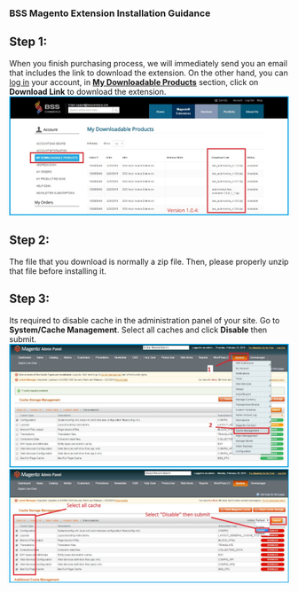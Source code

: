 ### BSS Magento Extension Installation Guidance
Step 1:
-------------------------------------
When you finish purchasing process, we will immediately send you an email that includes the link to download the extension.
On the other hand, you can [log in](https://bsscommerce.com/customer/account/login/) your account, in [**My Downloadable Products**](https://bsscommerce.com/downloadable/customer/products/) section, click on **Download Link** to download the extension.  
![bss_installation_guide_1](images/bss_installation_guide_1.jpg)  

Step 2:
--------------------------------------
The file that you download is normally a zip file. Then, please properly unzip that file before installing it.

Step 3:
--------------------------------------
Its required to disable cache in the administration panel of your site. Go to **System/Cache Management**. Select all caches and click **Disable** then submit.   
![bss_installation_guide](images/installation_guide_1.jpg)  
![BSS_Installationguidance-2](images/BSS-Installation-guidance-2.jpg)



